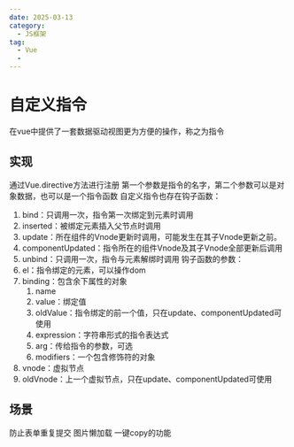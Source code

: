 ```yaml
---
date: 2025-03-13
category:
  - JS框架
tag:
  - Vue
  - 
---
```


# 自定义指令
在vue中提供了一套数据驱动视图更为方便的操作，称之为指令

## 实现
通过Vue.directive方法进行注册
第一个参数是指令的名字，第二个参数可以是对象数据，也可以是一个指令函数
自定义指令也存在钩子函数：
1. bind：只调用一次，指令第一次绑定到元素时调用
2. inserted：被绑定元素插入父节点时调用
3. update：所在组件的Vnode更新时调用，可能发生在其子Vnode更新之前。
4. componentUpdated：指令所在的组件Vnode及其子Vnode全部更新后调用
5. unbind：只调用一次，指令与元素解绑时调用
钩子函数的参数：
1. el：指令绑定的元素，可以操作dom
2. binding：包含余下属性的对象
    1. name
    2. value：绑定值
    3. oldValue：指令绑定的前一个值，只在update、componentUpdated可使用
    4. expression：字符串形式的指令表达式
    5. arg：传给指令的参数，可选
    6. modifiers：一个包含修饰符的对象
3. vnode：虚拟节点
4. oldVnode：上一个虚拟节点，只在update、componentUpdated可使用

## 场景
防止表单重复提交
图片懒加载
一键copy的功能